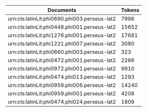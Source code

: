 | Documents                                                        | Tokens     |
| --                                                               | --         |
| urn:cts:latinLit:phi0690.phi003.perseus-lat2                     | 7996       |
| urn:cts:latinLit:phi0448.phi001.perseus-lat2                     | 15652      |
| urn:cts:latinLit:phi1276.phi001.perseus-lat2                     | 17681      |
| urn:cts:latinLit:phi1221.phi007.perseus-lat2                     | 3080       |
| urn:cts:latinLit:phi0660.phi003.perseus-lat2                     | 323        |
| urn:cts:latinLit:phi0472.phi001.perseus-lat2                     | 2266       |
| urn:cts:latinLit:phi0972.phi001.perseus-lat2                     | 9910       |
| urn:cts:latinLit:phi0474.phi013.perseus-lat2                     | 1293       |
| urn:cts:latinLit:phi0959.phi006.perseus-lat2                     | 14240      |
| urn:cts:latinLit:phi0959.phi001.perseus-lat2                     | 4208       |
| urn:cts:latinLit:phi0474.phi024.perseus-lat2                     | 1809       |
